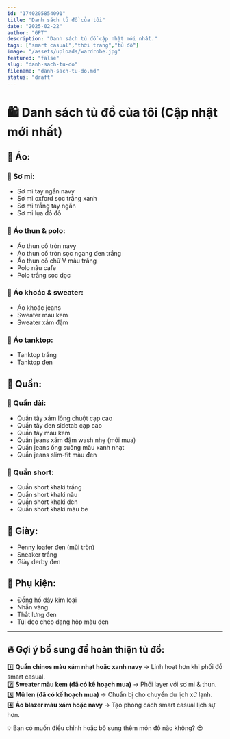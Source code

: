 ```yaml
---
id: "1740205854091"
title: "Danh sách tủ đồ của tôi"
date: "2025-02-22"
author: "GPT"
description: "Danh sách tủ đồ cập nhật mới nhất."
tags: ["smart casual","thời trang","tủ đồ"]
image: "/assets/uploads/wardrobe.jpg"
featured: "false"
slug: "danh-sach-tu-do"
filename: "danh-sach-tu-do.md"
status: "draft"
---
```

# 🛍 Danh sách tủ đồ của tôi (Cập nhật mới nhất)

## 👕 Áo:
### 🔹 Sơ mi:
- Sơ mi tay ngắn navy
- Sơ mi oxford sọc trắng xanh
- Sơ mi trắng tay ngắn
- Sơ mi lụa đỏ đô

### 🔹 Áo thun & polo:
- Áo thun cổ tròn navy
- Áo thun cổ tròn sọc ngang đen trắng
- Áo thun cổ chữ V màu trắng
- Polo nâu cafe
- Polo trắng sọc dọc

### 🔹 Áo khoác & sweater:
- Áo khoác jeans
- Sweater màu kem
- Sweater xám đậm

### 🔹 Áo tanktop:
- Tanktop trắng
- Tanktop đen

## 👖 Quần:
### 🔹 Quần dài:
- Quần tây xám lông chuột cạp cao
- Quần tây đen sidetab cạp cao
- Quần tây màu kem
- Quần jeans xám đậm wash nhẹ (mới mua)
- Quần jeans ống suông màu xanh nhạt
- Quần jeans slim-fit màu đen

### 🔹 Quần short:
- Quần short khaki trắng
- Quần short khaki nâu
- Quần short khaki đen
- Quần short khaki màu be

## 👞 Giày:
- Penny loafer đen (mũi tròn)
- Sneaker trắng
- Giày derby đen

## 👜 Phụ kiện:
- Đồng hồ dây kim loại
- Nhẫn vàng
- Thắt lưng đen
- Túi đeo chéo dạng hộp màu đen

---

## 🔥 Gợi ý bổ sung để hoàn thiện tủ đồ:
1️⃣ **Quần chinos màu xám nhạt hoặc xanh navy** → Linh hoạt hơn khi phối đồ smart casual.  
2️⃣ **Sweater màu kem (đã có kế hoạch mua)** → Phối layer với sơ mi & thun.  
3️⃣ **Mũ len (đã có kế hoạch mua)** → Chuẩn bị cho chuyến du lịch xứ lạnh.  
4️⃣ **Áo blazer màu xám hoặc navy** → Tạo phong cách smart casual lịch sự hơn.  

💡 Bạn có muốn điều chỉnh hoặc bổ sung thêm món đồ nào không? 😎